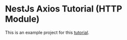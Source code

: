 # NestJs Axios Tutorial (HTTP Module)


This is an example project for this [tutorial](https://www.codewithvlad.com/blog/how-to-use-axios-in-nestjs).
